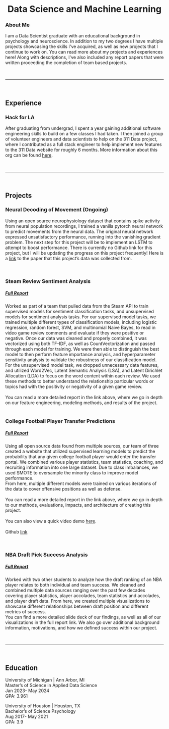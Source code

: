 <br />

<h1 style="text-align: center;">Data Science and Machine Learning</h1>

### About Me
I am a Data Scientist graduate with an educational background in psychology and neuroscience. In addition to my two degrees I have 
multiple projects showcasing the skills I've acquired, as well as new projects that I continue to work on. You can read more about
my projects and experiences here! Along with descriptions, I've also included any report papers that were written proceeding 
the completion of team based projects.

<br />

---

<br />

## Experience 
### Hack for LA 
After graduating from undergrad, I spent a year gaining additional software engineering skills to build on a few classes I had taken. I then joined a group of volunteer engineers and data scientists to help on the 311 Data project, where I
contributed as a full stack engineer to help implement new features to the 311 Data website for roughly 6 months. More information about this org can be found [here](https://www.hackforla.org/projects/311-data).<br />

<br />

---

<br />

## Projects
### Neural Decoding of Movement (Ongoing)
Using an open source neurophysiology dataset that contains spike activity from neural population recordings, I trained a vanilla pytorch neural network to predict movements from the neural data. The original neural network expressed
unsatisfactory performance, running into the vanishing gradient problem. The next step for this project will be to implement an LSTM to attempt to boost performance. There is currently no Github link for this project, but I will be updating the
progress on this project frequently! Here is a [link](https://elifesciences.org/articles/73155#s4) to the paper that this project’s data was collected from. 

<br />

### Steam Review Sentiment Analysis
##### [Full Report](assets/Steam_Final_Report.pdf)
Worked as part of a team that pulled data from the Steam API to train supervised models for sentiment classification tasks, and unsupervised models for sentiment analysis tasks. For our supervised model tasks, we trained multiple different types of classification models, including logistic regression, random forest, SVM, and multinomial Naive Bayes, to read in video game review comments and evaluate if they were positive or negative. Once our data was cleaned and properly combined, it was vectorized using both TF-IDF, as well as CountVectorization and passed through each model for training. We were then able to distinguish the best model to then perform feature importance analysis, and hyperparameter sensitivity analysis to validate the robustness of our classification model.<br />
For the unsupervised model task, we dropped unnecessary data features, and utilized Word2Vec, Latent Semantic Analysis (LSA), and Latent Dirichlet Allocation (LDA) to focus on the word content within each review. We used these methods to better understand the relationship particular words or topics had with the positivity or negativity of a given game review.<br />
<br />
You can read a more detailed report in the link above, where we go in depth on our feature engineering, modeling methods, and results of the project.<br /> 
<br />
### College Football Player Transfer Predictions
##### [Full Report](assets/CFB_Report.pdf) 
Using all open source data found from multiple sources, our team of three created a website that utilized supervised learning models to predict the probability that any given college football player would enter the transfer portal. We combined various player statistics, team statistics, coaching, and recruiting information into one large dataset. Due to class imbalances, we used SMOTE to oversample the minority class to improve model performance.<br />
From here, multiple different models were trained on various iterations of the data to cover offensive positions as well as defense.<br /> <br /> 
You can read a more detailed report in the link above, where we go in depth to our methods, evaluations, impacts, and architecture of creating this project.<br /> <br /> 
You can also view a quick video demo [here](https://www.youtube.com/watch?v=MR8CaqypfQc).<br /> <br /> 
Github [link](https://github.com/raulmartinez1855/wolverines-capstone)

<br />

### NBA Draft Pick Success Analysis
##### [Full Report](assets/NBA_Report.pdf)
Worked with two other students to analyze how the draft ranking of an NBA player relates to both individual and team success. We cleaned and combined multiple data sources ranging over the past few decades covering player statistics, player accolades, team statistics and accolades, and player draft data. From here, we created multiple visualizations to showcase different relationships between draft position and different metrics of success.<br />
You can find a more detailed slide deck of our findings, as well as all of our visualizations in the full report link. We also go over additional background information, motivations, and how we defined success within our project. 

<br />

---

<br />

## Education
University of Michigan | Ann Arbor, MI<br />
Master’s of Science in Applied Data Science<br />
Jan 2023- May 2024<br />
GPA: 3.961<br />

University of Houston | Houston, TX<br />
Bachelor’s of Science Psychology<br />
Aug 2017- May 2021<br />
GPA: 3.9<br />
